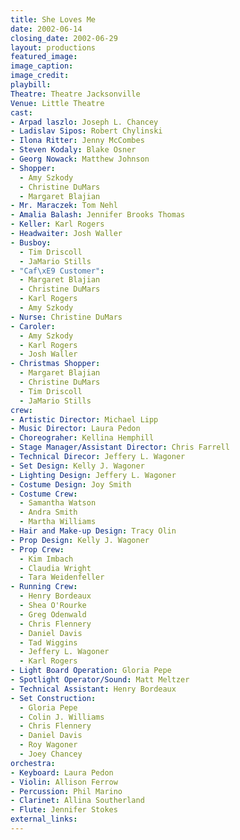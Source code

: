 ```yaml
---
title: She Loves Me
date: 2002-06-14
closing_date: 2002-06-29
layout: productions
featured_image:
image_caption:
image_credit:
playbill:
Theatre: Theatre Jacksonville
Venue: Little Theatre
cast:
- Arpad laszlo: Joseph L. Chancey
- Ladislav Sipos: Robert Chylinski
- Ilona Ritter: Jenny McCombes
- Steven Kodaly: Blake Osner
- Georg Nowack: Matthew Johnson
- Shopper:
  - Amy Szkody
  - Christine DuMars
  - Margaret Blajian
- Mr. Maraczek: Tom Nehl
- Amalia Balash: Jennifer Brooks Thomas
- Keller: Karl Rogers
- Headwaiter: Josh Waller
- Busboy:
  - Tim Driscoll
  - JaMario Stills
- "Caf\xE9 Customer":
  - Margaret Blajian
  - Christine DuMars
  - Karl Rogers
  - Amy Szkody
- Nurse: Christine DuMars
- Caroler:
  - Amy Szkody
  - Karl Rogers
  - Josh Waller
- Christmas Shopper:
  - Margaret Blajian
  - Christine DuMars
  - Tim Driscoll
  - JaMario Stills
crew:
- Artistic Director: Michael Lipp
- Music Director: Laura Pedon
- Choreograher: Kellina Hemphill
- Stage Manager/Assistant Director: Chris Farrell
- Technical Direcor: Jeffery L. Wagoner
- Set Design: Kelly J. Wagoner
- Lighting Design: Jeffery L. Wagoner
- Costume Design: Joy Smith
- Costume Crew:
  - Samantha Watson
  - Andra Smith
  - Martha Williams
- Hair and Make-up Design: Tracy Olin
- Prop Design: Kelly J. Wagoner
- Prop Crew:
  - Kim Imbach
  - Claudia Wright
  - Tara Weidenfeller
- Running Crew:
  - Henry Bordeaux
  - Shea O'Rourke
  - Greg Odenwald
  - Chris Flennery
  - Daniel Davis
  - Tad Wiggins
  - Jeffery L. Wagoner
  - Karl Rogers
- Light Board Operation: Gloria Pepe
- Spotlight Operator/Sound: Matt Meltzer
- Technical Assistant: Henry Bordeaux
- Set Construction:
  - Gloria Pepe
  - Colin J. Williams
  - Chris Flennery
  - Daniel Davis
  - Roy Wagoner
  - Joey Chancey
orchestra:
- Keyboard: Laura Pedon
- Violin: Allison Ferrow
- Percussion: Phil Marino
- Clarinet: Allina Southerland
- Flute: Jennifer Stokes
external_links:
---
```

